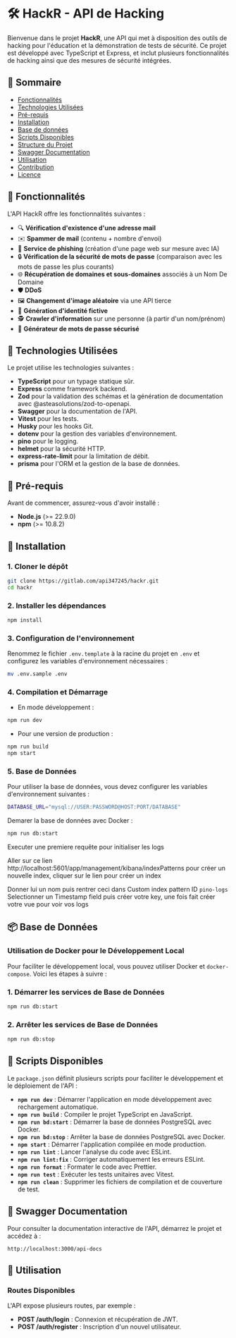 
# 🛠️ HackR - API de Hacking

Bienvenue dans le projet **HackR**, une API qui met à disposition des outils de hacking pour l'éducation et la démonstration de tests de sécurité. Ce projet est développé avec TypeScript et Express, et inclut plusieurs fonctionnalités de hacking ainsi que des mesures de sécurité intégrées.

## 📑 Sommaire
- [Fonctionnalités](#fonctionnalités)
- [Technologies Utilisées](#technologies-utilisées)
- [Pré-requis](#pré-requis)
- [Installation](#installation)
- [Base de données](#base-de-données)
- [Scripts Disponibles](#scripts-disponibles)
- [Structure du Projet](#structure-du-projet)
- [Swagger Documentation](#swagger-documentation)
- [Utilisation](#utilisation)
- [Contribution](#contribution)
- [Licence](#licence)

## 🎯 Fonctionnalités
L'API HackR offre les fonctionnalités suivantes :
- 🔍 **Vérification d'existence d'une adresse mail**
- ✉️ **Spammer de mail** (contenu + nombre d'envoi)
- 🎣 **Service de phishing** (création d'une page web sur mesure avec IA)
- 🔒 **Vérification de la sécurité de mots de passe** (comparaison avec les mots de passe les plus courants)
- 🌐 **Récupération de domaines et sous-domaines** associés à un Nom De Domaine
- 🛡️ **DDoS**
- 🖼️ **Changement d'image aléatoire** via une API tierce
- 📇 **Génération d'identité fictive**
- 🕵️ **Crawler d'information** sur une personne (à partir d'un nom/prénom)
- 🔑 **Générateur de mots de passe sécurisé**

## 🔧 Technologies Utilisées
Le projet utilise les technologies suivantes :
- **TypeScript** pour un typage statique sûr.
- **Express** comme framework backend.
- **Zod** pour la validation des schémas et la génération de documentation avec @asteasolutions/zod-to-openapi.
- **Swagger** pour la documentation de l'API.
- **Vitest** pour les tests.
- **Husky** pour les hooks Git.
- **dotenv** pour la gestion des variables d'environnement.
- **pino** pour le logging.
- **helmet** pour la sécurité HTTP.
- **express-rate-limit** pour la limitation de débit.
- **prisma** pour l'ORM et la gestion de la base de données.

## 📝 Pré-requis
Avant de commencer, assurez-vous d'avoir installé :
- **Node.js** (>= 22.9.0)
- **npm** (>= 10.8.2)

## 🚀 Installation
### 1. Cloner le dépôt
```bash
git clone https://gitlab.com/api347245/hackr.git
cd hackr
```

### 2. Installer les dépendances
```bash
npm install
```

### 3. Configuration de l'environnement
Renommez le fichier `.env.template` à la racine du projet en `.env` et configurez les variables d'environnement nécessaires :
```bash
mv .env.sample .env
```

### 4. Compilation et Démarrage
- En mode développement :
```bash
npm run dev
```

- Pour une version de production :
```bash
npm run build
npm start
```

### 5. Base de Données
Pour utiliser la base de données, vous devez configurer les variables d'environnement suivantes :
```bash
DATABASE_URL="mysql://USER:PASSWORD@HOST:PORT/DATABASE"
```

Demarer la base de données avec Docker :
```bash
npm run db:start
```

Executer une premiere requête pour initialiser les logs

Aller sur ce lien http://localhost:5601/app/management/kibana/indexPatterns pour créer un nouvelle index, cliquer sur le lien pour créer un index 

Donner lui un nom puis rentrer ceci dans Custom index pattern ID
```pino-logs```
Selectionner un Timestamp field puis créer votre key, une fois fait créer votre vue pour voir vos logs


## 📦 Base de Données
### Utilisation de Docker pour le Développement Local

Pour faciliter le développement local, vous pouvez utiliser Docker et `docker-compose`. Voici les étapes à suivre :

### 1. Démarrer les services de Base de Données
```bash
npm run db:start
```

### 2. Arrêter les services de Base de Données
```bash
npm run db:stop
```



## 📜 Scripts Disponibles
Le `package.json` définit plusieurs scripts pour faciliter le développement et le déploiement de l'API :
- **`npm run dev`** : Démarrer l'application en mode développement avec rechargement automatique.
- **`npm run build`** : Compiler le projet TypeScript en JavaScript.
- **`npm run bd:start`** : Démarrer la base de données PostgreSQL avec Docker.
- **`npm run bd:stop`** : Arrêter la base de données PostgreSQL avec Docker.
- **`npm start`** : Démarrer l'application compilée en mode production.
- **`npm run lint`** : Lancer l'analyse du code avec ESLint.
- **`npm run lint:fix`** : Corriger automatiquement les erreurs ESLint.
- **`npm run format`** : Formater le code avec Prettier.
- **`npm run test`** : Exécuter les tests unitaires avec Vitest.
- **`npm run clean`** : Supprimer les fichiers de compilation et de couverture de test.

## 📖 Swagger Documentation
Pour consulter la documentation interactive de l'API, démarrez le projet et accédez à :
```
http://localhost:3000/api-docs
```

## 🚀 Utilisation
### Routes Disponibles
L'API expose plusieurs routes, par exemple :
- **POST /auth/login** : Connexion et récupération de JWT.
- **POST /auth/register** : Inscription d'un nouvel utilisateur.

